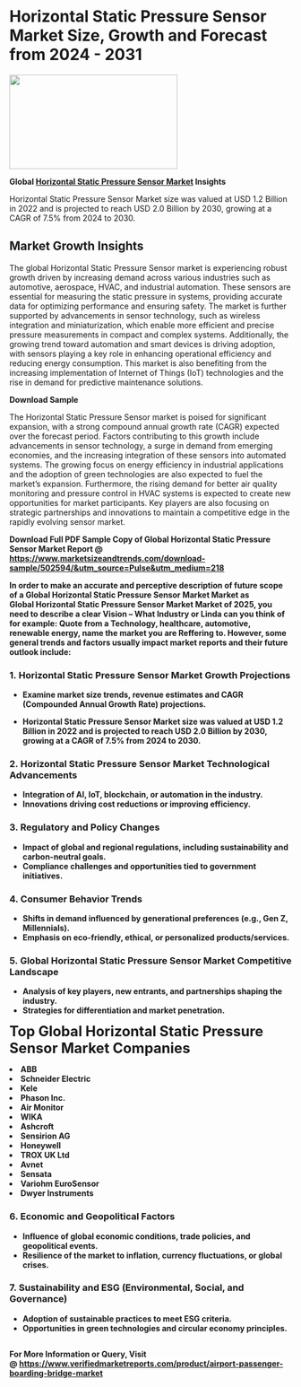 <H1>Horizontal Static Pressure Sensor Market Size, Growth and Forecast from 2024 - 2031</H1><img class="aligncenter size-medium wp-image-584254" src="https://thirdeyenews.in/wp-content/uploads/2024/09/Global-Market-Research-300x168.jpeg" alt="" width="300" height="168" /><p><strong>Global&nbsp;<a href="https://www.marketsizeandtrends.com/download-sample/502594/&amp;utm_source=Pulse&amp;utm_medium=218">Horizontal Static Pressure Sensor Market</a> Insights</strong></p><p>Horizontal Static Pressure Sensor Market size was valued at USD 1.2 Billion in 2022 and is projected to reach USD 2.0 Billion by 2030, growing at a CAGR of 7.5% from 2024 to 2030.</p><p><h2>Market Growth Insights</h2> <p>The global Horizontal Static Pressure Sensor market is experiencing robust growth driven by increasing demand across various industries such as automotive, aerospace, HVAC, and industrial automation. These sensors are essential for measuring the static pressure in systems, providing accurate data for optimizing performance and ensuring safety. The market is further supported by advancements in sensor technology, such as wireless integration and miniaturization, which enable more efficient and precise pressure measurements in compact and complex systems. Additionally, the growing trend toward automation and smart devices is driving adoption, with sensors playing a key role in enhancing operational efficiency and reducing energy consumption. This market is also benefiting from the increasing implementation of Internet of Things (IoT) technologies and the rise in demand for predictive maintenance solutions.</p> <p><strong>Download Sample</strong></p> <p>The Horizontal Static Pressure Sensor market is poised for significant expansion, with a strong compound annual growth rate (CAGR) expected over the forecast period. Factors contributing to this growth include advancements in sensor technology, a surge in demand from emerging economies, and the increasing integration of these sensors into automated systems. The growing focus on energy efficiency in industrial applications and the adoption of green technologies are also expected to fuel the market’s expansion. Furthermore, the rising demand for better air quality monitoring and pressure control in HVAC systems is expected to create new opportunities for market participants. Key players are also focusing on strategic partnerships and innovations to maintain a competitive edge in the rapidly evolving sensor market.</p> <p><strong></p><p><span class=""><strong>Download Full PDF Sample Copy of Global Horizontal Static Pressure Sensor Market Report</strong> @ <a href="https://www.marketsizeandtrends.com/download-sample/502594/&amp;utm_source=Pulse&amp;utm_medium=218" target="_blank">https://www.marketsizeandtrends.com/download-sample/502594/&amp;utm_source=Pulse&amp;utm_medium=218</a></span></p><p>In order to make an accurate and perceptive description of future scope of a Global&nbsp;Horizontal Static Pressure Sensor Market Market as Global&nbsp;Horizontal Static Pressure Sensor Market Market of 2025, you need to describe a clear Vision &ndash; What Industry or Linda can you think of for example: Quote from a Technology, healthcare, automotive, renewable energy, name the market you are Reffering to. However, some general trends and factors usually impact market reports and their future outlook include:</p><h3>1.&nbsp;<strong>Horizontal Static Pressure Sensor Market Growth Projections</strong></h3><ul><li>Examine market size trends, revenue estimates and CAGR (Compounded Annual Growth Rate) projections.</li><li><p>Horizontal Static Pressure Sensor Market size was valued at USD 1.2 Billion in 2022 and is projected to reach USD 2.0 Billion by 2030, growing at a CAGR of 7.5% from 2024 to 2030.</p></li></ul><h3>2.&nbsp;<strong>Horizontal Static Pressure Sensor Market Technological Advancements</strong></h3><ul><li>Integration of AI, IoT, blockchain, or automation in the industry.</li><li>Innovations driving cost reductions or improving efficiency.</li></ul><h3>3.&nbsp;<strong>Regulatory and Policy Changes</strong></h3><ul><li>Impact of global and regional regulations, including sustainability and carbon-neutral goals.</li><li>Compliance challenges and opportunities tied to government initiatives.</li></ul><h3>4.&nbsp;<strong>Consumer Behavior Trends</strong></h3><ul><li>Shifts in demand influenced by generational preferences (e.g., Gen Z, Millennials).</li><li>Emphasis on eco-friendly, ethical, or personalized products/services.</li></ul><h3>5.&nbsp;<strong>Global Horizontal Static Pressure Sensor Market Competitive Landscape</strong></h3><ul><li>Analysis of key players, new entrants, and partnerships shaping the industry.</li><li>Strategies for differentiation and market penetration.</li></ul><p data-pm-slice="1 1 []"><span style="color: inherit; font-family: inherit; font-size: 25px;">Top Global Horizontal Static Pressure Sensor Market Companies</span></p><div class="" data-test-id=""><p><li>ABB</li><li> Schneider Electric</li><li> Kele</li><li> Phason Inc.</li><li> Air Monitor</li><li> WIKA</li><li> Ashcroft</li><li> Sensirion AG</li><li> Honeywell</li><li> TROX UK Ltd</li><li> Avnet</li><li> Sensata</li><li> Variohm EuroSensor</li><li> Dwyer Instruments</li></p></div><h3>6.&nbsp;<strong>Economic and Geopolitical Factors</strong></h3><ul><li>Influence of global economic conditions, trade policies, and geopolitical events.</li><li>Resilience of the market to inflation, currency fluctuations, or global crises.</li></ul><h3>7.&nbsp;<strong>Sustainability and ESG (Environmental, Social, and Governance)</strong></h3><ul><li>Adoption of sustainable practices to meet ESG criteria.</li><li>Opportunities in green technologies and circular economy principles.</li></ul><h2><strong style="font-size: 14px;">For More Information or Query, Visit @&nbsp;</strong><a style="background-color: #ffffff; font-size: 14px;" href="https://www.marketsizeandtrends.com/report/horizontal-static-pressure-sensor-market/" target="_blank">https://www.verifiedmarketreports.com/product/airport-passenger-boarding-bridge-market</a></h2>
